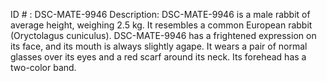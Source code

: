 ID # : DSC-MATE-9946
Description: DSC-MATE-9946 is a male rabbit of average height, weighing 2.5 kg. It resembles a common European rabbit (Oryctolagus cuniculus). DSC-MATE-9946 has a frightened expression on its face, and its mouth is always slightly agape. It wears a pair of normal glasses over its eyes and a red scarf around its neck. Its forehead has a two-color band.